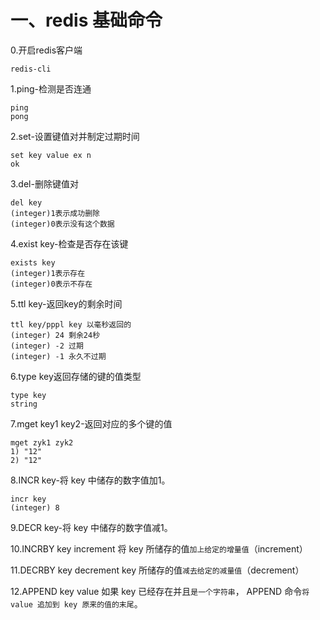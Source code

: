 # 一、redis 基础命令
0.开启redis客户端
```redis
redis-cli
```

1.ping-检测是否连通
```redis
ping
pong
```

2.set-设置键值对并制定过期时间

```redis
set key value ex n
ok

```
3.del-删除键值对

```redis
del key
(integer)1表示成功删除
(integer)0表示没有这个数据
```
4.exist key-检查是否存在该键
```redis
exists key
(integer)1表示存在
(integer)0表示不存在
```

5.ttl key-返回key的剩余时间
```redis
ttl key/pppl key 以毫秒返回的
(integer) 24 剩余24秒
(integer) -2 过期
(integer) -1 永久不过期
```


6.type key返回存储的键的值类型
```redis
type key
string
```

7.mget key1 key2-返回对应的多个键的值
```redis
mget zyk1 zyk2
1) "12"
2) "12"
```

8.INCR key-将 key 中储存的数字值加1。
```redis
incr key
(integer) 8

```

9.DECR key-将 key 中储存的数字值减1。

10.INCRBY key increment 将 key 所储存的值`加上给定的增量值`（increment）

11.DECRBY key decrement key 所储存的值`减去给定的减量值`（decrement）

12.APPEND key value 如果 key 已经存在并且`是一个字符串`， APPEND 命令`将 value 追加到 key 原来的值的末尾`。



